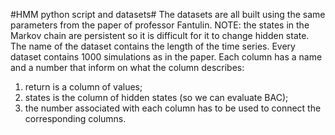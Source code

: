 #HMM python script and datasets#
The datasets are all built using the same parameters from the paper of professor Fantulin. 
NOTE: the states in the Markov chain are persistent so it is difficult for it to change hidden state. 
The name of the dataset contains the length of the time series. Every dataset contains 1000 simulations as in the paper. Each column has a name and a number that inform on what the column describes: 
1. return is a column of values;
2. states is the column of hidden states (so we can evaluate BAC);
3. the number associated with each column has to be used to connect the corresponding columns. 